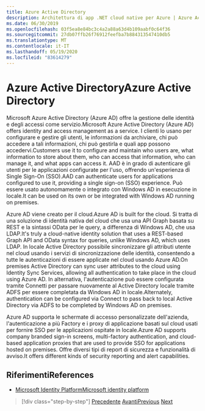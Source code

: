 ```yaml
---
title: Azure Active Directory
description: Architettura di app .NET cloud native per Azure | Azure Active Directory
ms.date: 06/30/2019
ms.openlocfilehash: 03f5ea8e84bc3c4a2a88a63d4b109aabf0c64f36
ms.sourcegitcommit: 27db07ffb26f76912feefba7b884313547410db5
ms.translationtype: MT
ms.contentlocale: it-IT
ms.lasthandoff: 05/19/2020
ms.locfileid: "83614279"
---
```

# <a name="azure-active-directory"></a><span data-ttu-id="58b4e-103">Azure Active Directory</span><span class="sxs-lookup"><span data-stu-id="58b4e-103">Azure Active Directory</span></span>

<span data-ttu-id="58b4e-104">Microsoft Azure Active Directory (Azure AD) offre la gestione delle identità e degli accessi come servizio.</span><span class="sxs-lookup"><span data-stu-id="58b4e-104">Microsoft Azure Active Directory (Azure AD) offers identity and access management as a service.</span></span> <span data-ttu-id="58b4e-105">I clienti lo usano per configurare e gestire gli utenti, le informazioni da archiviare, chi può accedere a tali informazioni, chi può gestirla e quali app possono accedervi.</span><span class="sxs-lookup"><span data-stu-id="58b4e-105">Customers use it to configure and maintain who users are, what information to store about them, who can access that information, who can manage it, and what apps can access it.</span></span> <span data-ttu-id="58b4e-106">AAD è in grado di autenticare gli utenti per le applicazioni configurate per l'uso, offrendo un'esperienza di Single Sign-On (SSO).</span><span class="sxs-lookup"><span data-stu-id="58b4e-106">AAD can authenticate users for applications configured to use it, providing a single sign-on (SSO) experience.</span></span> <span data-ttu-id="58b4e-107">Può essere usato autonomamente o integrato con Windows AD in esecuzione in locale.</span><span class="sxs-lookup"><span data-stu-id="58b4e-107">It can be used on its own or be integrated with Windows AD running on premises.</span></span>

<span data-ttu-id="58b4e-108">Azure AD viene creato per il cloud.</span><span class="sxs-lookup"><span data-stu-id="58b4e-108">Azure AD is built for the cloud.</span></span> <span data-ttu-id="58b4e-109">Si tratta di una soluzione di identità nativa del cloud che usa una API Graph basata su REST e la sintassi OData per le query, a differenza di Windows AD, che usa LDAP.</span><span class="sxs-lookup"><span data-stu-id="58b4e-109">It's truly a cloud-native identity solution that uses a REST-based Graph API and OData syntax for queries, unlike Windows AD, which uses LDAP.</span></span> <span data-ttu-id="58b4e-110">In locale Active Directory possibile sincronizzare gli attributi utente nel cloud usando i servizi di sincronizzazione delle identità, consentendo a tutte le autenticazioni di essere applicate nel cloud usando Azure AD.</span><span class="sxs-lookup"><span data-stu-id="58b4e-110">On premises Active Directory can sync user attributes to the cloud using Identity Sync Services, allowing all authentication to take place in the cloud using Azure AD.</span></span> <span data-ttu-id="58b4e-111">In alternativa, l'autenticazione può essere configurata tramite Connetti per passare nuovamente al Active Directory locale tramite ADFS per essere completata da Windows AD in locale.</span><span class="sxs-lookup"><span data-stu-id="58b4e-111">Alternately, authentication can be configured via Connect to pass back to local Active Directory via ADFS to be completed by Windows AD on premises.</span></span>

<span data-ttu-id="58b4e-112">Azure AD supporta le schermate di accesso personalizzate dell'azienda, l'autenticazione a più Factory e i proxy di applicazione basati sul cloud usati per fornire SSO per le applicazioni ospitate in locale.</span><span class="sxs-lookup"><span data-stu-id="58b4e-112">Azure AD supports company branded sign-in screens, multi-factory authentication, and cloud-based application proxies that are used to provide SSO for applications hosted on premises.</span></span> <span data-ttu-id="58b4e-113">Offre diversi tipi di report di sicurezza e funzionalità di avviso.</span><span class="sxs-lookup"><span data-stu-id="58b4e-113">It offers different kinds of security reporting and alert capabilities.</span></span>

## <a name="references"></a><span data-ttu-id="58b4e-114">Riferimenti</span><span class="sxs-lookup"><span data-stu-id="58b4e-114">References</span></span>

- [<span data-ttu-id="58b4e-115">Microsoft Identity Platform</span><span class="sxs-lookup"><span data-stu-id="58b4e-115">Microsoft identity platform</span></span>](https://docs.microsoft.com/azure/active-directory/develop/)

>[!div class="step-by-step"]
><span data-ttu-id="58b4e-116">[Precedente](authentication-authorization.md) 
> [Avanti](identity-server.md)</span><span class="sxs-lookup"><span data-stu-id="58b4e-116">[Previous](authentication-authorization.md)
[Next](identity-server.md)</span></span>
